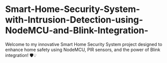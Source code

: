 # Smart-Home-Security-System-with-Intrusion-Detection-using-NodeMCU-and-Blink-Integration-
Welcome to my innovative Smart Home Security System project designed to enhance home safety using NodeMCU, PIR sensors, and the power of Blink integration! 🛡️💡
